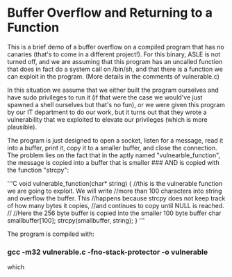 # Buffer Overflow and Returning to a Function

This is a brief demo of a buffer overflow on a compiled program that has no canaries (that's to come in a different project!). For this binary, ASLE is not turned off, and we are assuming that this program has an uncalled function that does in fact do a system call on /bin/sh, and that there is a function we can exploit in the program. (More details in the comments of vulnerable.c)

In this situation we assume that we either built the program ourselves and have sudo privileges to run it (if that were the case we would've just spawned a shell ourselves but that's no fun), or we were given this program by our IT department to do our work, but it turns out that they wrote a vulnerability that we exploited to elevate our privileges (which is more plausible).

The program is just designed to open a socket, listen for a message, read it into a buffer, print it, copy it to a smaller buffer, and close the connection. The problem lies on the fact that in the aptly named "vulnearble_function", the message is copied into a buffer that is smaller ### AND is copied with the function "strcpy":

'''C
void vulnerable_function(char* string) {
    //this is the vulnerable function we are going to exploit. We will write
    //more than 100 characters into string and overflow the buffer. This 
    //happens because strcpy does not keep track of how many bytes it copies, 
    //and continues to copy until NULL is reached.
    //
    //Here the 256 byte buffer is copied into the smaller 100 byte buffer
    char smallbuffer[100];
    strcpy(smallbuffer, string);
}
'''

The program is compiled with:

### gcc -m32 vulnerable.c -fno-stack-protector -o vulnerable

which 